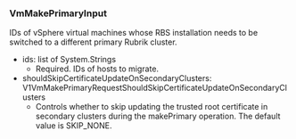 ### VmMakePrimaryInput
IDs of vSphere virtual machines whose RBS installation needs to be switched to a different primary Rubrik cluster.

- ids: list of System.Strings
  - Required. IDs of hosts to migrate.
- shouldSkipCertificateUpdateOnSecondaryClusters: V1VmMakePrimaryRequestShouldSkipCertificateUpdateOnSecondaryClusters
  - Controls whether to skip updating the trusted root certificate in secondary clusters during the makePrimary operation. The default value is SKIP_NONE.
